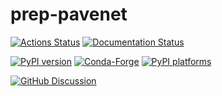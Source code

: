 # prep-pavenet

[![Actions Status][actions-badge]][actions-link]
[![Documentation Status][rtd-badge]][rtd-link]

[![PyPI version][pypi-version]][pypi-link]
[![Conda-Forge][conda-badge]][conda-link]
[![PyPI platforms][pypi-platforms]][pypi-link]

[![GitHub Discussion][github-discussions-badge]][github-discussions-link]

<!-- SPHINX-START -->

<!-- prettier-ignore-start -->
[actions-badge]:            https://github.com/nagacharan-tangirala/prep-pavenet/workflows/CI/badge.svg
[actions-link]:             https://github.com/nagacharan-tangirala/prep-pavenet/actions
[conda-badge]:              https://img.shields.io/conda/vn/conda-forge/prep-pavenet
[conda-link]:               https://github.com/conda-forge/prep-pavenet-feedstock
[github-discussions-badge]: https://img.shields.io/static/v1?label=Discussions&message=Ask&color=blue&logo=github
[github-discussions-link]:  https://github.com/nagacharan-tangirala/prep-pavenet/discussions
[pypi-link]:                https://pypi.org/project/prep-pavenet/
[pypi-platforms]:           https://img.shields.io/pypi/pyversions/prep-pavenet
[pypi-version]:             https://img.shields.io/pypi/v/prep-pavenet
[rtd-badge]:                https://readthedocs.org/projects/prep-pavenet/badge/?version=latest
[rtd-link]:                 https://prep-pavenet.readthedocs.io/en/latest/?badge=latest

<!-- prettier-ignore-end -->
